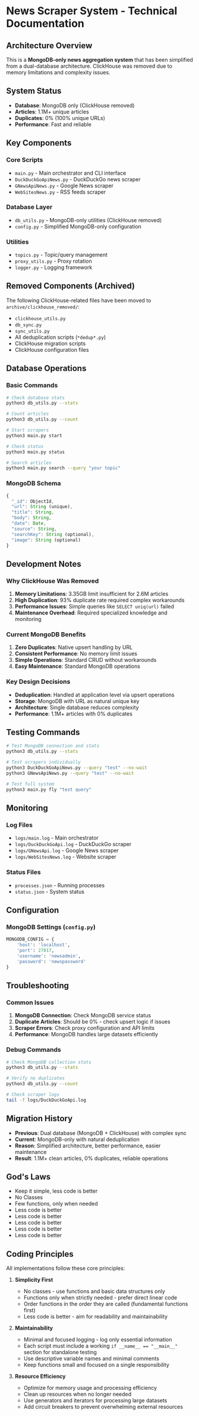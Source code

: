 # News Scraper System - Technical Documentation

## Architecture Overview

This is a **MongoDB-only news aggregation system** that has been simplified from a dual-database architecture. ClickHouse was removed due to memory limitations and complexity issues.

## System Status

- **Database**: MongoDB only (ClickHouse removed)
- **Articles**: 1.1M+ unique articles
- **Duplicates**: 0% (100% unique URLs)
- **Performance**: Fast and reliable

## Key Components

### Core Scripts
- `main.py` - Main orchestrator and CLI interface
- `DuckDuckGoApiNews.py` - DuckDuckGo news scraper
- `GNewsApiNews.py` - Google News scraper  
- `WebSitesNews.py` - RSS feeds scraper

### Database Layer
- `db_utils.py` - MongoDB-only utilities (ClickHouse removed)
- `config.py` - Simplified MongoDB-only configuration

### Utilities
- `topics.py` - Topic/query management
- `proxy_utils.py` - Proxy rotation
- `logger.py` - Logging framework

## Removed Components (Archived)

The following ClickHouse-related files have been moved to `archive/clickhouse_removed/`:
- `clickhouse_utils.py`
- `db_sync.py` 
- `sync_utils.py`
- All deduplication scripts (`*dedup*.py`)
- ClickHouse migration scripts
- ClickHouse configuration files

## Database Operations

### Basic Commands
```bash
# Check database stats
python3 db_utils.py --stats

# Count articles
python3 db_utils.py --count

# Start scrapers
python3 main.py start

# Check status
python3 main.py status

# Search articles
python3 main.py search --query "your topic"
```

### MongoDB Schema
```javascript
{
  "_id": ObjectId,
  "url": String (unique),
  "title": String,
  "body": String,
  "date": Date,
  "source": String,
  "searchKey": String (optional),
  "image": String (optional)
}
```

## Development Notes

### Why ClickHouse Was Removed
1. **Memory Limitations**: 3.35GB limit insufficient for 2.6M articles
2. **High Duplication**: 93% duplicate rate required complex workarounds
3. **Performance Issues**: Simple queries like `SELECT uniq(url)` failed
4. **Maintenance Overhead**: Required specialized knowledge and monitoring

### Current MongoDB Benefits
1. **Zero Duplicates**: Native upsert handling by URL
2. **Consistent Performance**: No memory limit issues
3. **Simple Operations**: Standard CRUD without workarounds
4. **Easy Maintenance**: Standard MongoDB operations

### Key Design Decisions
- **Deduplication**: Handled at application level via upsert operations
- **Storage**: MongoDB with URL as natural unique key
- **Architecture**: Single database reduces complexity
- **Performance**: 1.1M+ articles with 0% duplicates

## Testing Commands

```bash
# Test MongoDB connection and stats
python3 db_utils.py --stats

# Test scrapers individually
python3 DuckDuckGoApiNews.py --query "test" --no-wait
python3 GNewsApiNews.py --query "test" --no-wait

# Test full system
python3 main.py fly "test query"
```

## Monitoring

### Log Files
- `logs/main.log` - Main orchestrator
- `logs/DuckDuckGoApi.log` - DuckDuckGo scraper
- `logs/GNewsApi.log` - Google News scraper
- `logs/WebSitesNews.log` - Website scraper

### Status Files
- `processes.json` - Running processes
- `status.json` - System status

## Configuration

### MongoDB Settings (`config.py`)
```python
MONGODB_CONFIG = {
    'host': 'localhost',
    'port': 27017,
    'username': 'newsadmin',
    'password': 'newspassword'
}
```

## Troubleshooting

### Common Issues
1. **MongoDB Connection**: Check MongoDB service status
2. **Duplicate Articles**: Should be 0% - check upsert logic if issues
3. **Scraper Errors**: Check proxy configuration and API limits
4. **Performance**: MongoDB handles large datasets efficiently

### Debug Commands
```bash
# Check MongoDB collection stats
python3 db_utils.py --stats

# Verify no duplicates
python3 db_utils.py --count

# Check scraper logs
tail -f logs/DuckDuckGoApi.log
```

## Migration History

- **Previous**: Dual database (MongoDB + ClickHouse) with complex sync
- **Current**: MongoDB-only with natural deduplication
- **Reason**: Simplified architecture, better performance, easier maintenance
- **Result**: 1.1M+ clean articles, 0% duplicates, reliable operations

## God's Laws
- Keep it simple, less code is better
- No Classes
- Few functions, only when needed
- Less code is better
- Less code is better
- Less code is better
- Less code is better
- Less code is better

## Coding Principles

All implementations follow these core principles:

1. **Simplicity First**
   - No classes - use functions and basic data structures only
   - Functions only when strictly needed - prefer direct linear code
   - Order functions in the order they are called (fundamental functions first)
   - Less code is better - aim for readability and maintainability

2. **Maintainability**
   - Minimal and focused logging - log only essential information
   - Each script must include a working `if __name__ == "__main__"` section for standalone testing
   - Use descriptive variable names and minimal comments
   - Keep functions small and focused on a single responsibility

3. **Resource Efficiency**
   - Optimize for memory usage and processing efficiency
   - Clean up resources when no longer needed
   - Use generators and iterators for processing large datasets
   - Add circuit breakers to prevent overwhelming external resources